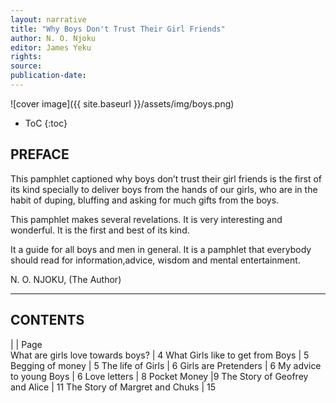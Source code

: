 ```yaml
---
layout: narrative
title: "Why Boys Don't Trust Their Girl Friends"
author: N. O. Njoku
editor: James Yeku
rights: 
source:
publication-date:
---
```



![cover image]({{ site.baseurl }}/assets/img/boys.png)

* ToC
{:toc}

## PREFACE


This pamphlet captioned why boys don’t trust their girl friends is the first of its kind specially to deliver boys from the hands of our girls, who are in the habit of duping, bluffing and asking for much gifts from the boys.  

This pamphlet makes several revelations. It is very interesting and wonderful. It is the first and best of its kind. 

It a guide for all boys and men in general. It is a pamphlet that everybody should read for information,advice, wisdom and mental entertainment.
 
N. O. NJOKU, 
(The Author)

----
                        
## CONTENTS

| | Page		   
What are girls love towards boys? | 4
What Girls like to get from Boys | 5
Begging of money | 5
The life of Girls | 6
Girls are Pretenders | 6
My advice to young Boys | 6
Love letters | 8
Pocket Money |9
The Story of Geofrey and Alice | 11
The Story of Margret and Chuks | 15

